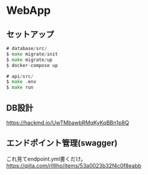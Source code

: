 # WebApp

## セットアップ

```go
# database/src/
$ make migrate/init
$ make migrate/up
$ docker-compose up

# api/src/
$ make .env
$ make run
```

## DB設計
https://hackmd.io/UwTMbawbRMqKyKqBBn1p8Q

## エンドポイント管理(swagger)

これ見てendpoint.yml書くだけ。
https://qiita.com/rllllho/items/53a0023b32f4c0f8eabb
